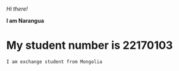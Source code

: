 *Hi there!*

**I am Narangua**

# My student number is 22170103

```
I am exchange student from Mongolia 
```